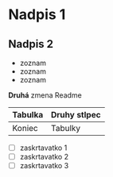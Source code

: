 # Nadpis 1
## Nadpis 2

- zoznam
- zoznam
- zoznam

**Druhá** zmena Readme

| Tabulka | Druhy stlpec |
|---------| ------------ |
| Koniec  | Tabulky      |

- [ ] zaskrtavatko 1
- [ ] zaskrtavatko 2
- [ ] zaskrtavatko 3